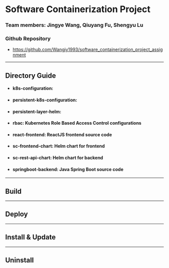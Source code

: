 # Software Containerization Project

### Team members: Jingye Wang, Qiuyang Fu, Shengyu Lu

### Github Repository
* https://github.com/Wangjy1993/software_containerization_project_assignment

<hr>

## Directory Guide
* #### k8s-configuration:
* #### persistent-k8s-configuration:
* #### persistent-layer-helm:
* #### rbac: Kubernetes Role Based Access Control configurations
* #### react-frontend: ReactJS frontend source code
* #### sc-frontend-chart: Helm chart for frontend
* #### sc-rest-api-chart: Helm chart for backend
* #### springboot-backend: Java Spring Boot source code

<hr>

## Build


<hr>

## Deploy


<hr>

## Install & Update


<hr>

## Uninstall

